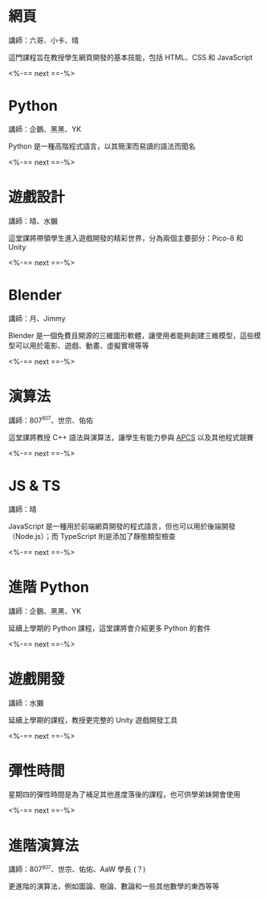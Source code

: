 # 網頁

講師：六哥、小卡、晴

這門課程旨在教授學生網頁開發的基本技能，包括 HTML、CSS 和 JavaScript

<%-== next ==-%>

# Python

講師：企鵝、黑黑、YK

Python 是一種高階程式語言，以其簡潔而易讀的語法而聞名

<%-== next ==-%>

# 遊戲設計

講師：晴、水獺

這堂課將帶領學生進入遊戲開發的精彩世界，分為兩個主要部分：Pico-8 和 Unity

<%-== next ==-%>

# Blender

講師：月、Jimmy

Blender 是一個免費且開源的三維圖形軟體，讓使用者能夠創建三維模型，這些模型可以用於電影、遊戲、動畫、虛擬實境等等

<%-== next ==-%>

# <span onclick="window.location.assign('/#/ctf/aiDWsN87hztRkXrKDW1RKZts/')">演算法</span>

講師：807<sup><small>807</small></sup>、世宗、佑佑

這堂課將教授 C++ 語法與演算法，讓學生有能力參與 [APCS](https://apcs.csie.ntnu.edu.tw) 以及其他程式競賽

<%-== next ==-%>

# JS & TS

講師：晴

JavaScript 是一種用於前端網頁開發的程式語言，但也可以用於後端開發（Node.js）；而 TypeScript 則是添加了靜態類型檢查

<%-== next ==-%>

# 進階 Python

講師：企鵝、黑黑、YK

延續上學期的 Python 課程，這堂課將會介紹更多 Python 的套件

<%-== next ==-%>

# 遊戲開發

講師：水獺

延續上學期的課程，教授更完整的 Unity 遊戲開發工具

<%-== next ==-%>

# 彈性時間

星期四的彈性時間是為了補足其他進度落後的課程，也可供學弟妹開會使用

<%-== next ==-%>

# 進階演算法

講師：807<sup><small>807</small></sup>、世宗、佑佑、AaW 學長 (？)

更進階的演算法，例如圖論、樹論、數論和一些其他數學的東西等等
